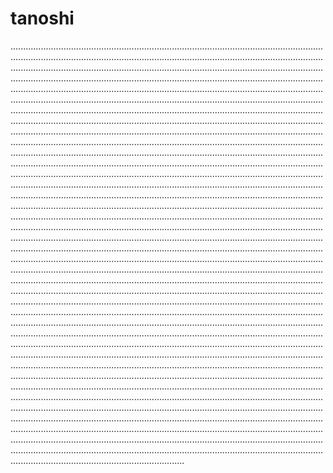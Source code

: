 # tanoshi
.........................................................................................................................................................................................................................................................................................................................................................................................................................................................................................................................................................................................................................................................................................................................................................................................................................................................................................................................................................................................................................................................................................................................................................................................................................................................................................................................................................................................................................................................................................................................................................................................................................................................................................................................................................................................................................................................................................................................................................................................................................................................................................................................................................................................................................................................................................................................................................................................................................................................................................................................................................................................................................................................................................................................................................................................................................................................................................................................................................................................................................................................................................................................................................................................................................................................................................................................................................................................................................................................................................................................................................................................................................................................................................................................................................................................................................................................................................................................................................................................................................................................................................................................................................................................................................................................................................................................................................................................................................................................................................................................................................................................................................................................................................................................................................................................................................................................................................................................................................................................................................................................................................................